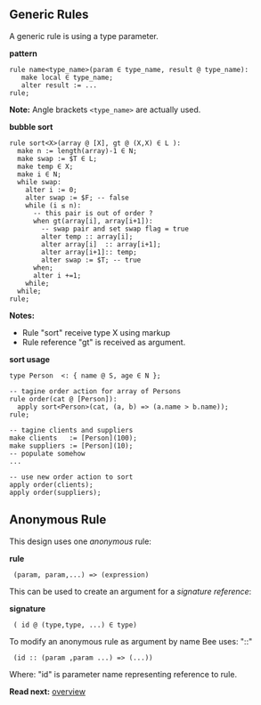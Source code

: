 ## Generic Rules

A generic rule is using a type parameter. 

**pattern**
```
rule name<type_name>(param ∈ type_name, result @ type_name):
   make local ∈ type_name;   
   alter result := ...
rule;
```

**Note:** Angle brackets `<type_name>` are actually used.

**bubble sort**

```
rule sort<X>(array @ [X], gt @ (X,X) ∈ L ):
  make n := length(array)-1 ∈ N; 
  make swap := $T ∈ L;
  make temp ∈ X;
  make i ∈ N;
  while swap:
    alter i := 0;
    alter swap := $F; -- false
    while (i ≤ n): 
      -- this pair is out of order ?
      when gt(array[i], array[i+1]):
        -- swap pair and set swap flag = true
        alter temp :: array[i];
        alter array[i]  :: array[i+1];
        alter array[i+1]:: temp;
        alter swap := $T; -- true
      when;
      alter i +=1;
    while; 
  while;
rule;
```

**Notes:**

* Rule "sort" receive type X using markup <X> 
* Rule reference "gt" is received as argument.

**sort usage**

```
type Person  <: { name @ S, age ∈ N };

-- tagine order action for array of Persons
rule order(cat @ [Person]):
  apply sort<Person>(cat, (a, b) => (a.name > b.name));
rule;

-- tagine clients and suppliers
make clients   := [Person](100);
make suppliers := [Person](10);
-- populate somehow
...

-- use new order action to sort
apply order(clients);
apply order(suppliers);
```

## Anonymous Rule

This design uses one _anonymous_ rule:


**rule**
```
 (param, param,...) => (expression)
```

This can be used to create an argument for a _signature reference_:

**signature**
```
 ( id @ (type,type, ...) ∈ type)
```

To modify an anonymous rule as argument by name Bee uses: "::"

```
 (id :: (param ,param ...) => (...))
```

Where: "id" is parameter name representing reference to rule.

**Read next:** [overview](../syntax/overview.md)